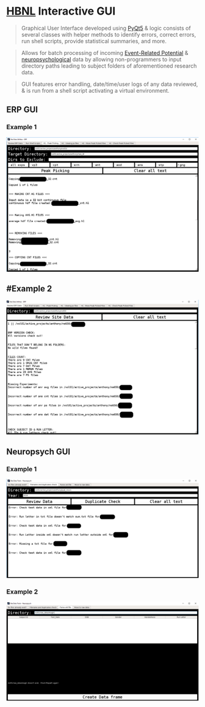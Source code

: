 [HBNL](http://www.downstate.edu/hbnl/) Interactive GUI 
======


> Graphical User Interface developed using [PyQt5](https://riverbankcomputing.com/software/pyqt/intro) & logic consists of several classes with helper methods to identify errors, correct errors, run shell scripts, provide statistical summaries, and more.  


> Allows for batch processing of incoming [Event-Related Potential](https://www.semanticscholar.org/paper/Event-Related-Potentials-and-Language-Processing%3A-A-Kaan/c878f620aafda94fb7f6bfa1e6dfc44fdc91d416/figure/0) & [neuropsychological](https://en.wikipedia.org/wiki/Neuropsychology) data by allowing non-programmers to input directory paths leading to subject folders of aforementioned research data.  



> GUI features error handling, date/time/user logs of any data reviewed, & is run from a shell script activating a virtual environment.      



## ERP GUI
### Example 1

![alt text](screenshots/erp_3_peak_picking.png)

## #Example 2

![alt text](screenshots/erp_1_review_data.png)

## Neuropsych GUI 
### Example 1  

![alt text](screenshots/2_duplicates.png)

### Example 2  

![alt text](screenshots/3_parse_xml.png)